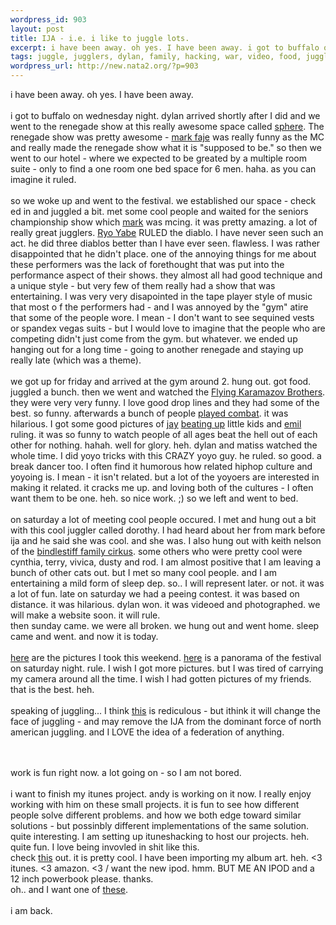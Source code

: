 ```yaml
--- 
wordpress_id: 903
layout: post
title: IJA - i.e. i like to juggle lots.
excerpt: i have been away. oh yes. I have been away. i got to buffalo on wednesday night. dylan arrived shortly after I did and we went to the renegade show at this really awesome space called sphere. The renegade show was  pretty awesome - mark faje was really funny as the MC and r...
tags: juggle, jugglers, dylan, family, hacking, war, video, food, juggling, humor, music, matiss, ipod, festivals, yoyoing, itunes, ituneshacking
wordpress_url: http://new.nata2.org/?p=903
---
```

i have been away. oh yes. I have been away. <br/><br/>i got to buffalo on wednesday night. dylan arrived shortly after I did and we went to the renegade show at this really awesome space called <a href="http://www.spherebuffalo.com/">sphere</a>. The renegade show was  pretty awesome - <a href="http://www.geocities.com/marktheknife2003/photopage.html">mark faje</a> was really funny as the MC and really made the renegade show what it is "supposed to be." so then we went to our hotel - where we expected to be greated by a multiple room suite - only to find a one room one bed space for 6 men. haha. as you can imagine it ruled. <br/><br/>so we woke up and went to the festival. we established our space - check ed in and juggled a bit. met some cool people and waited for the seniors championship show which <a href="http://www.markhayward.net">mark</a> was mcing. it was pretty amazing. a lot of really great jugglers. <a href="http://sendai.cool.ne.jp/hogono/jugglin/jugglin.htm">Ryo Yabe</a> RULED the diablo. I have never seen such an act. he did three diablos better than I have ever seen. flawless. I was rather disappointed that he didn't place. one of the annoying things for me about these performers was the lack of forethought that was put into the performance aspect of their shows. they almost all had good technique and a unique style - but very few of them really had a show that was entertaining. I was very very disapointed in the tape player style of music that most o f the performers had - and I was annoyed by the "gym" atire that some of the people wore. I mean - I don't want to see sequined vests or spandex vegas suits - but I would love to imagine that the people who are competing didn't just come from the gym. but whatever. we ended up hanging out for a  long time - going to another renegade and staying up really late (which was a theme). <br/><br/>we got up for friday and arrived at the gym around 2. hung out. got food. juggled a bunch. then we went and watched the <a href="http://www.fkb.com/">Flying Karamazov Brothers</a>. they were very very funny. I love good drop lines and they had some of the best. so funny. afterwards a bunch of people <a href="http://nata2.info/?path=pictures%2Fjuggling%2Ffestivals%2F2004%3A07%3A18_ija&img=IMG_0806.jpg">played combat</a>. it was hilarious. I got some good pictures of <a href="http://www.juniorbirdman.com/jaygilligan/">jay</a> <a href="http://nata2.info/?path=pictures%2Fjuggling%2Ffestivals%2F2004%3A07%3A18_ija&img=IMG_0807.jpg">beating up</a> little kids and <a href="http://nata2.info/?path=pictures%2Fjuggling%2Ffestivals%2F2004%3A07%3A18_ija&img=IMG_0813.jpg">emil</a> ruling. it was so funny to watch people of all ages beat the hell out of each other for nothing. hahah. well for glory. heh. dylan and matiss watched the whole time. I did yoyo tricks with this CRAZY yoyo guy. he ruled. so good. a break dancer too. I often find it humorous how related hiphop culture and yoyoing is. I mean - it isn't related. but a lot of the yoyoers are interested in making it related. it cracks me up. and loving both of the cultures - I often want them to be one. heh. so nice work. ;) so we left and went to bed. <br/><br/>on saturday a lot of meeting cool people occured. I met and hung out a bit with this cool juggler called dorothy. I had heard about her from mark before ija and he said she was cool. and she was. I also hung out with keith nelson of the <a href="http://www.bindlestiff.org/">bindlestiff family cirkus</a>. some others who were pretty cool were cynthia, terry,  vivica, dusty and rod. I am almost positive that I am leaving a bunch of other cats out. but I met so many cool people. and I am entertaining a mild form of sleep dep. so.. I will represent later. or not. it was a lot of fun. late on saturday we had a peeing contest. it was based on distance. it was hilarious. dylan won. it was videoed and photographed. we will make a website soon. it will rule. <br/>then sunday came. we were all broken. we hung out and went home. sleep came and went. and now it is today. <br/><br/><a href="http://nata2.info/?path=pictures%2Fjuggling%2Ffestivals%2F2004%3A07%3A18_ija">here</a> are the pictures I took this weekend. <a href="http://nata2.info/pictures/juggling/festivals/2004%3A07%3A18_ija/ija_sat.jpg">here</a> is a panorama of the festival on saturday night. rule. I wish I got more pictures. but I was tired of carrying my camera around all the time. I wish I had gotten pictures of my friends. that is the best. heh. <br/><br/>
speaking of juggling...  I think <a href="http://thewjf.com/">this</a> is rediculous - but ithink it will change the face of juggling - and may remove the IJA from the dominant force of north american juggling. and I LOVE the idea of a federation of anything. 



<br/><br/>work is fun right now. a lot going on - so I am not bored. <br/><br/>i want to finish my itunes project. andy is working on it now. I really enjoy working with him on these small projects. it is fun to see how different people solve different problems. and how we both edge toward similar solutions - but possinbly different implementations of the same solution. quite interesting. I am setting up ituneshacking to host our projects. heh. quite fun. I love being invovled in shit like this. <br/><rb>check <a href="http://www.yvg.com/itunesartimporter.shtml">this</a> out. it is pretty cool. I have been importing my album art. heh. <3 itunes. <3 amazon. <3 / want the new ipod. hmm. BUT ME AN IPOD and a 12 inch powerbook please. thanks. <br/>oh.. and I want one of <a href="http://store4.yimg.com/I/thescooterworks_1795_13142558">these</a>.<br/><br/>i am back. 
